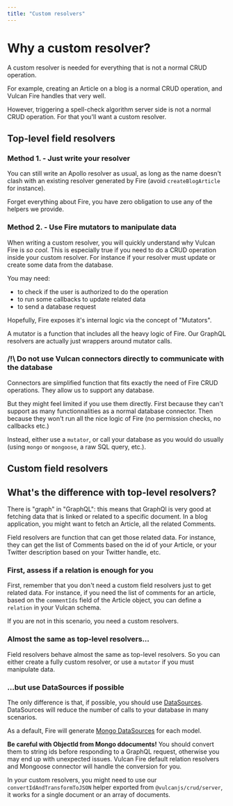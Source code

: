 ```yaml
---
title: "Custom resolvers"
---
```


# Why a custom resolver?

A custom resolver is needed for everything that is not a normal CRUD operation.

For example, creating an Article on a blog is a normal CRUD operation, and Vulcan Fire handles that very well.

However, triggering a spell-check algorithm server side is not a normal CRUD operation. For that you'll want a custom resolver.

## Top-level field resolvers

### Method 1. - Just write your resolver

You can still write an Apollo resolver as usual, as long as the name doesn't clash with an existing resolver generated by Fire (avoid `createBlogArticle` for instance).

Forget everything about Fire, you have zero obligation to use any of the helpers we provide.

### Method 2. - Use Fire mutators to manipulate data

When writing a custom resolver, you will quickly understand why Vulcan Fire is _so cool_. This is especially true if you need to do a CRUD operation inside your custom resolver. For instance if your resolver must update or create some data from the database.

You may need:

- to check if the user is authorized to do the operation
- to run some callbacks to update related data
- to send a database request

Hopefully, Fire exposes it's internal logic via the concept of "Mutators".

A mutator is a function that includes all the heavy logic of Fire. Our GraphQL resolvers
are actually just wrappers around mutator calls.

### /!\ Do not use Vulcan connectors directly to communicate with the database

Connectors are simplified function that fits exactly the need of Fire CRUD operations. They allow us to support any database.

But they might feel limited if you use them directly. First because they can't support as many functionnalities as a normal database connector. Then because they won't run all the nice logic of Fire (no permission checks, no callbacks etc.)

Instead, either use a `mutator`, or call your database as you would do usually (using `mongo` or `mongoose`, a raw SQL query, etc.).

## Custom field resolvers

## What's the difference with top-level resolvers?

There is "graph" in "GraphQL": this means that GraphQl is very good at fetching data that is linked or related to a specific document. In a blog application, you might want to fetch an Article, all the related Comments.

Field resolvers are function that can get those related data. For instance, they can get the list of Comments based on the id of your Article, or your Twitter description based on your Twitter handle, etc.

### First, assess if a relation is enough for you

First, remember that you don't need a custom field resolvers just to get related data. For instance, if you need the list of comments for an article, based on the `commentIds` field of the Article object, you can define a `relation` in your Vulcan schema.

If you are not in this scenario, you need a custom resolvers.

### Almost the same as top-level resolvers...

Field resolvers behave almost the same as top-level resolvers. So you can either create a fully custom resolver, or use a `mutator` if you must manipulate data.

### ...but use DataSources if possible

The only difference is that, if possible, you should use [DataSources](https://www.apollographql.com/docs/apollo-server/data/data-sources/). DataSources will reduce the number of calls to your database in many scenarios.

As a default, Fire will generate [Mongo DataSources](https://github.com/GraphQLGuide/apollo-datasource-mongodb) for each model.

**Be careful with ObjectId from Mongo ddocuments!** You should convert them to string ids before responding to a GraphQL request, otherwise you may end up with unexpected issues. Vulcan Fire default relation resolvers and Mongoose connector will handle the conversion for you.

In your custom resolvers, you might need to use our `convertIdAndTransformToJSON` helper exported from `@vulcanjs/crud/server`, it works for a single document or an array of documents.
